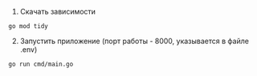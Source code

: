 1. Скачать зависимости
```
go mod tidy
```
2. Запустить приложение (порт работы - 8000, указывается в файле .env)
```
go run cmd/main.go
```

